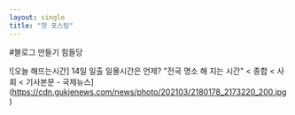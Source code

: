 ```yaml
---
layout: single
title: "첫 포스팅"
---
```


#블로그 만들기 힘들당

![오늘 해뜨는시간] 14일 일출 일몰시간은 언제? "전국 명소 해 지는 시간" < 종합 < 사회 < 기사본문 - 국제뉴스](https://cdn.gukjenews.com/news/photo/202103/2180178_2173220_200.jpg)
